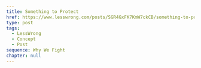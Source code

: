 ```yaml
---
title: Something to Protect
href: https://www.lesswrong.com/posts/SGR4GxFK7KmW7ckCB/something-to-protect
type: post
tags:
  - LessWrong
  - Concept
  - Post
sequence: Why We Fight
chapter: null
---
```


